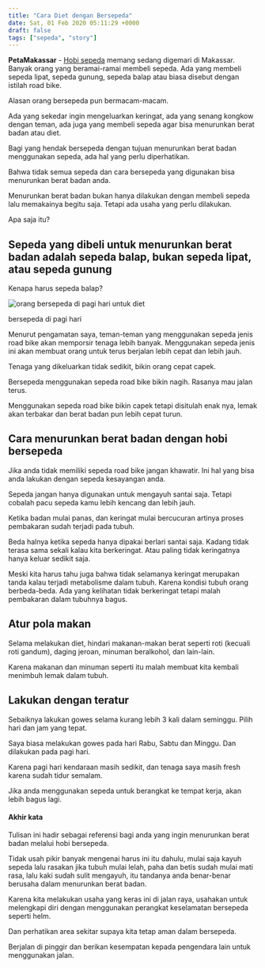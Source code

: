 ```yaml
---
title: "Cara Diet dengan Bersepeda"
date: Sat, 01 Feb 2020 05:11:29 +0000
draft: false
tags: ["sepeda", "story"]
---
```


**PetaMakassar** - [Hobi sepeda](https://petamakassar.com/hobi-sepeda-di-makassar/) memang sedang digemari di Makassar. Banyak orang yang beramai-ramai membeli sepeda. Ada yang membeli sepeda lipat, sepeda gunung, sepeda balap atau biasa disebut dengan istilah road bike.

Alasan orang bersepeda pun bermacam-macam.

Ada yang sekedar ingin mengeluarkan keringat, ada yang senang kongkow dengan teman, ada juga yang membeli sepeda agar bisa menurunkan berat badan atau diet.

Bagi yang hendak bersepeda dengan tujuan menurunkan berat badan menggunakan sepeda, ada hal yang perlu diperhatikan.

Bahwa tidak semua sepeda dan cara bersepeda yang digunakan bisa menurunkan berat badan anda.

Menurunkan berat badan bukan hanya dilakukan dengan membeli sepeda lalu memakainya begitu saja. Tetapi ada usaha yang perlu dilakukan.

Apa saja itu?

## Sepeda yang dibeli untuk menurunkan berat badan adalah sepeda balap, bukan sepeda lipat, atau sepeda gunung

Kenapa harus sepeda balap?

![orang bersepeda di pagi hari untuk diet](/uploads/menurunkan-berat-badan-dengan-bersepeda.jpg)

bersepeda di pagi hari

Menurut pengamatan saya, teman-teman yang menggunakan sepeda jenis road bike akan memporsir tenaga lebih banyak. Menggunakan sepeda jenis ini akan membuat orang untuk terus berjalan lebih cepat dan lebih jauh.

Tenaga yang dikeluarkan tidak sedikit, bikin orang cepat capek.

Bersepeda menggunakan sepeda road bike bikin nagih. Rasanya mau jalan terus.

Menggunakan sepeda road bike bikin capek tetapi disitulah enak nya, lemak akan terbakar dan berat badan pun lebih cepat turun.

## Cara menurunkan berat badan dengan hobi bersepeda

Jika anda tidak memiliki sepeda road bike jangan khawatir. Ini hal yang bisa anda lakukan dengan sepeda kesayangan anda.

Sepeda jangan hanya digunakan untuk mengayuh santai saja. Tetapi cobalah pacu sepeda kamu lebih kencang dan lebih jauh.

Ketika badan mulai panas, dan keringat mulai bercucuran artinya proses pembakaran sudah terjadi pada tubuh.

Beda halnya ketika sepeda hanya dipakai berlari santai saja. Kadang tidak terasa sama sekali kalau kita berkeringat. Atau paling tidak keringatnya hanya keluar sedikit saja.

Meski kita harus tahu juga bahwa tidak selamanya keringat merupakan tanda kalau terjadi metabolisme dalam tubuh. Karena kondisi tubuh orang berbeda-beda. Ada yang kelihatan tidak berkeringat tetapi malah pembakaran dalam tubuhnya bagus.

## Atur pola makan

Selama melakukan diet, hindari makanan-makan berat seperti roti (kecuali roti gandum), daging jeroan, minuman beralkohol, dan lain-lain.

Karena makanan dan minuman seperti itu malah membuat kita kembali menimbuh lemak dalam tubuh.

## Lakukan dengan teratur

Sebaiknya lakukan gowes selama kurang lebih 3 kali dalam seminggu. Pilih hari dan jam yang tepat.

Saya biasa melakukan gowes pada hari Rabu, Sabtu dan Minggu. Dan dilakukan pada pagi hari.

Karena pagi hari kendaraan masih sedikit, dan tenaga saya masih fresh karena sudah tidur semalam.

Jika anda menggunakan sepeda untuk berangkat ke tempat kerja, akan lebih bagus lagi.

#### Akhir kata

Tulisan ini hadir sebagai referensi bagi anda yang ingin menurunkan berat badan melalui hobi bersepeda.

Tidak usah pikir banyak mengenai harus ini itu dahulu, mulai saja kayuh sepeda lalu rasakan jika tubuh mulai lelah, paha dan betis sudah mulai mati rasa, lalu kaki sudah sulit mengayuh, itu tandanya anda benar-benar berusaha dalam menurunkan berat badan.

Karena kita melakukan usaha yang keras ini di jalan raya, usahakan untuk melengkapi diri dengan menggunakan perangkat keselamatan bersepeda seperti helm.

Dan perhatikan area sekitar supaya kita tetap aman dalam bersepeda.

Berjalan di pinggir dan berikan kesempatan kepada pengendara lain untuk menggunakan jalan.
